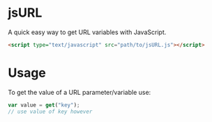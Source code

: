 jsURL
=====

A quick easy way to get URL variables with JavaScript.

```html
<script type="text/javascript" src="path/to/jsURL.js"></script>
```

Usage
=====

To get the value of a URL parameter/variable use:

```javascript
var value = get("key");
// use value of key however
```
